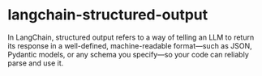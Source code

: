 # langchain-structured-output
In LangChain, structured output refers to a way of telling an LLM to return its response in a well-defined, machine-readable format—such as JSON, Pydantic models, or any schema you specify—so your code can reliably parse and use it.
